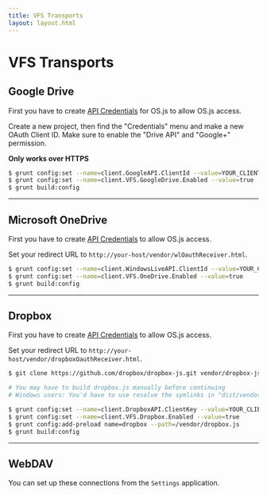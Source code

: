 ```yaml
---
title: VFS Transports
layout: layout.html
---
```


# VFS Transports


## Google Drive

First you have to create [API Credentials](https://console.developers.google.com/iam-admin/projects?pli=1) for OS.js to allow OS.js access.

Create a new project, then find the "Credentials" menu and make a new OAuth Client ID. Make sure to enable the "Drive API" and "Google+" permission.

**Only works over HTTPS**

```bash
$ grunt config:set --name=client.GoogleAPI.ClientId --value=YOUR_CLIENT_ID
$ grunt config:set --name=client.VFS.GoogleDrive.Enabled --value=true
$ grunt build:config
```

---

## Microsoft OneDrive

First you have to create [API Credentials](https://msdn.microsoft.com/en-us/library/ff751474.aspx) to allow OS.js access.

Set your redirect URL to `http://your-host/vendor/wlOauthReceiver.html`.

```bash
$ grunt config:set --name=client.WindowsLiveAPI.ClientId --value=YOUR_CLIENT_ID
$ grunt config:set --name=client.VFS.OneDrive.Enabled --value=true
$ grunt build:config
```

---

## Dropbox

First you have to create [API Credentials](https://www.dropbox.com/login?cont=https%3A%2F%2Fwww.dropbox.com%2Fdevelopers%2Fapps) to allow OS.js access.

Set your redirect URL to `http://your-host/vendor/dropboxOauthReceiver.html`.

```bash
$ git clone https://github.com/dropbox/dropbox-js.git vendor/dropbox-js

# You may have to build dropbox.js manually before continuing
# Windows users: You'd have to use resolve the symlinks in "dist/vendor"

$ grunt config:set --name=client.DropboxAPI.ClientKey --value=YOUR_CLIENT_KEY
$ grunt config:set --name=client.VFS.Dropbox.Enabled --value=true
$ grunt config:add-preload name=dropbox --path=/vendor/dropbox.js
$ grunt build:config
```

---

## WebDAV

You can set up these connections from the `Settings` application.



